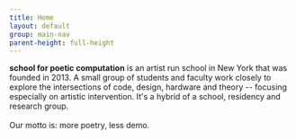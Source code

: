 ```yaml
---
title: Home
layout: default
group: main-nav
parent-height: full-height
---
```


<section class="intro">
<div class="splash-intro-img"></div>
<p class="intro-info intro-1"><b>school for poetic computation</b> is an artist run school in New York that was founded in 2013. A small group of students and faculty work closely to explore the intersections of code, design, hardware and theory -- focusing especially on artistic intervention. It's a hybrid of a school, residency and research group. <br><br> <span class="motto">Our motto is: more poetry, less demo.</span></p>
</section>